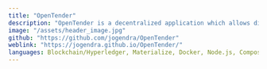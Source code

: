 ```yaml
---
title: "OpenTender"
description: "OpenTender is a decentralized application which allows different organizations, such as government, to release tenders, with the help of HyperLedger. OpenTender prevents organizations from tampering or looking into the proposed amount of the contracts submitted by various contractors, for a given tender under a fixed deadline. OpenTender brings fairness and decentralization in the end-to-end process of tenders."
image: "/assets/header_image.jpg"
github: "https://github.com/jogendra/OpenTender"
weblink: "https://jogendra.github.io/OpenTender/"
languages: Blockchain/Hyperledger, Materialize, Docker, Node.js, Composer, Playground, Yeoman
---
```

